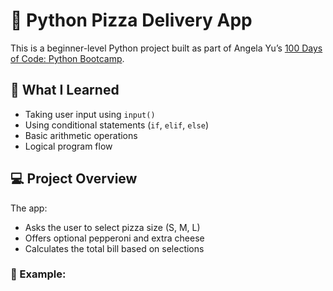 # 🍕 Python Pizza Delivery App

This is a beginner-level Python project built as part of Angela Yu’s [100 Days of Code: Python Bootcamp](https://www.udemy.com/course/100-days-of-code/).

## 🧠 What I Learned
- Taking user input using `input()`
- Using conditional statements (`if`, `elif`, `else`)
- Basic arithmetic operations
- Logical program flow

## 💻 Project Overview
The app:
- Asks the user to select pizza size (S, M, L)
- Offers optional pepperoni and extra cheese
- Calculates the total bill based on selections

### 🔢 Example:
